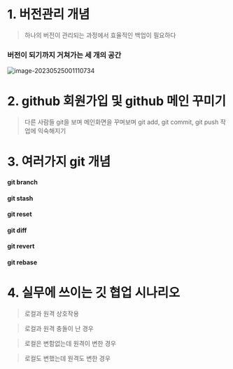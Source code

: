 # 1. 버전관리 개념

> 하나의 버전이 관리되는 과정에서 효율적인 백업이 필요하다

### 버전이 되기까지 거쳐가는 세 개의 공간

![image-20230525001110734](C:\Users\Administrator\AppData\Roaming\Typora\typora-user-images\image-20230525001110734.png)

#### 

# 2. github 회원가입 및 github 메인 꾸미기

> 다른 사람들 git을 보며 메인화면을 꾸며보며
> git add, git commit, git push 작업에 익숙해지기



# 3. 여러가지 git 개념

#### git branch

#### git stash

#### git reset

#### git diff

#### git revert

#### git rebase



# 4. 실무에 쓰이는 깃 협업 시나리오

> 로컬과 원격 상호작용



> 로컬과 원격 충돌이 난 경우



> 로컬은 변함없는데 원격이 변한 경우



> 로컬도 변했는데 원격도 변한 경우